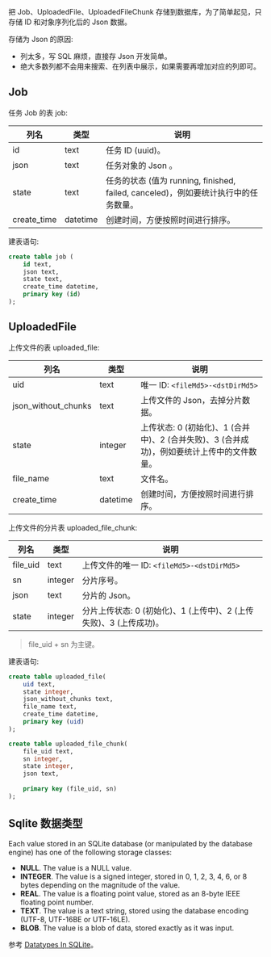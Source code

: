 把 Job、UploadedFile、UploadedFileChunk 存储到数据库，为了简单起见，只存储 ID 和对象序列化后的 Json 数据。

存储为 Json 的原因:

* 列太多，写 SQL 麻烦，直接存 Json 开发简单。
* 绝大多数列都不会用来搜索、在列表中展示，如果需要再增加对应的列即可。

## Job

任务 Job 的表 job:

| 列名        | 类型     | 说明                                                         |
| ----------- | -------- | ------------------------------------------------------------ |
| id          | text     | 任务 ID (uuid)。                                             |
| json        | text     | 任务对象的 Json 。                                           |
| state       | text     | 任务的状态 (值为 running, finished, failed, canceled)，例如要统计执行中的任务数量。 |
| create_time | datetime | 创建时间，方便按照时间进行排序。                             |

建表语句:

```sql
create table job (
    id text,
    json text,
    state text,
    create_time datetime,
    primary key (id)
);
```

## UploadedFile

上传文件的表 uploaded_file:

| 列名                | 类型     | 说明                                                         |
| ------------------- | -------- | ------------------------------------------------------------ |
| uid                 | text     | 唯一 ID: `<fileMd5>-<dstDirMd5>`                             |
| json_without_chunks | text     | 上传文件的 Json，去掉分片数据。                              |
| state               | integer  | 上传状态: 0 (初始化)、1 (合并中)、2 (合并失败)、3 (合并成功)，例如要统计上传中的文件数量。 |
| file_name           | text     | 文件名。                                                     |
| create_time         | datetime | 创建时间，方便按照时间进行排序。                             |

上传文件的分片表 uploaded_file_chunk:

| 列名     | 类型    | 说明                                                         |
| -------- | ------- | ------------------------------------------------------------ |
| file_uid | text    | 上传文件的唯一 ID: `<fileMd5>-<dstDirMd5>`                   |
| sn       | integer | 分片序号。                                                   |
| json     | text    | 分片的 Json。                                                |
| state    | integer | 分片上传状态: 0 (初始化)、1 (上传中)、2 (上传失败)、3 (上传成功)。 |

> file_uid + sn 为主键。

建表语句:

```sql
create table uploaded_file(
    uid text,
    state integer,
    json_without_chunks text,
    file_name text,
    create_time datetime,
    primary key (uid)
);

create table uploaded_file_chunk(
	file_uid text,
    sn integer,
    state integer,
    json text,
    
    primary key (file_uid, sn)
);
```

## Sqlite 数据类型

Each value stored in an SQLite database (or manipulated by the database engine) has one of the following storage classes:

- **NULL**. The value is a NULL value.
- **INTEGER**. The value is a signed integer, stored in 0, 1, 2, 3, 4, 6, or 8 bytes depending on the magnitude of the value.
- **REAL**. The value is a floating point value, stored as an 8-byte IEEE floating point number.
- **TEXT**. The value is a text string, stored using the database encoding (UTF-8, UTF-16BE or UTF-16LE).
- **BLOB**. The value is a blob of data, stored exactly as it was input.

参考 [Datatypes In SQLite](https://www.sqlite.org/datatype3.html)。